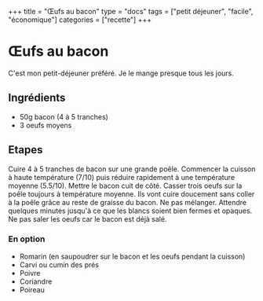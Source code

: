 +++
title = "Œufs au bacon"
type = "docs"
tags = ["petit déjeuner", "facile", "économique"]
categories = ["recette"]
+++

# Œufs au bacon

C'est mon petit-déjeuner préféré. Je le mange presque tous les jours.

## Ingrédients

* 50g bacon (4 à 5 tranches)
* 3 oeufs moyens

## Etapes

Cuire 4 à 5 tranches de bacon sur une grande poêle. Commencer la cuisson à haute température (7/10) puis réduire rapidement à une température moyenne (5.5/10). Mettre le bacon cuit de côté. Casser trois oeufs sur la poêle toujours à température moyenne. Ils vont cuire doucement sans coller à la poêle grâce au reste de graisse du bacon. Ne pas mélanger. Attendre quelques minutes jusqu'à ce que les blancs soient bien fermes et opaques. Ne pas saler les oeufs car le bacon est déjà salé.

### En option

* Romarin (en saupoudrer sur le bacon et les oeufs pendant la cuisson)
* Carvi ou cumin des prés 
* Poivre
* Coriandre
* Poireau

